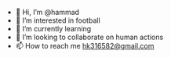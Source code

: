 - 👋 Hi, I’m @hammad
- 👀 I’m interested in football
- 🌱 I’m currently learning 
- 💞️ I’m looking to collaborate on human actions
- 📫 How to reach me hk316582@gmail.com
<!---
hk316582/hk316582 is a ✨ special ✨ repository because its `README.md` (this file) appears on your GitHub profile.
You can click the Preview link to take a look at your changes.
--->
